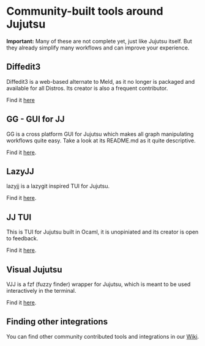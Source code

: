 # Community-built tools around Jujutsu

**Important:** Many of these are not complete yet, just like Jujutsu itself.
But they already simplify many workflows and can improve your experience.


## Diffedit3 

Diffedit3 is a web-based alternate to Meld, as it no longer is packaged and 
available for all Distros. Its creator is also a frequent contributor.

Find it [here][diffedit3]

## GG - GUI for JJ

GG is a cross platform GUI for Jujutsu which makes all graph manipulating 
workflows quite easy. Take a look at its README.md as it quite descriptive.

Find it [here][gg].


## LazyJJ

lazyjj is a lazygit inspired TUI for Jujutsu.

Find it [here][lazyjj].

## JJ TUI

This is TUI for Jujutsu built in Ocaml, it is unopiniated and its creator is 
open to feedback.

Find it [here][jj_tui].


## Visual Jujutsu

VJJ is a fzf (fuzzy finder) wrapper for Jujutsu, which is meant to be used 
interactively in the terminal. 

Find it [here][vjj].

<!-- TODO: Add benbrittains/cultivate when its ready -->
## Finding other integrations 

You can find other community contributed tools and integrations in our 
[Wiki].

[cultivate]: https://github.com/benbrittain/cultivate
[diffedit3]: https://github.com/ilyagr/diffedit3
[gg]: https://github.com/gulbanana/gg 
[jj_tui]: https://github.com/faldor20/jj_tui
[lazyjj]: https://github.com/Cretezy/lazyjj
[vjj]: https://github.com/noahmayr/vjj
[Wiki]: https://github.com/martinvonz/jj/wiki 
